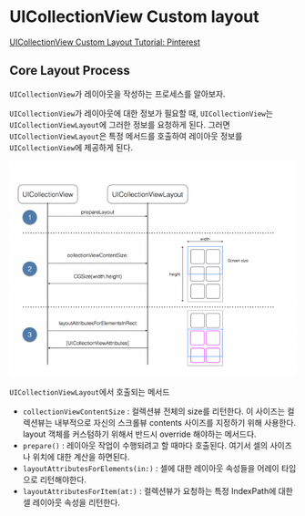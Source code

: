 # UICollectionView Custom layout

[UICollectionView Custom Layout Tutorial: Pinterest](https://iyarweb.wordpress.com/2017/09/18/uicollectionview-custom-layout-tutorial-pinterest/)

## Core Layout Process

`UICollectionView`가 레이아웃을 작성하는 프로세스를 알아보자. 

`UICollectionView`가 레이아웃에 대한 정보가 필요할 때, `UICollectionView`는 `UICollectionViewLayout`에 그러한 정보를 요청하게 된다. 그러면 `UICollectionViewLayout`은 특정 메서드를 호출하여 레이아웃 정보를 `UICollectionView`에 제공하게 된다.

![UICollectionView%20Custom%20layout%209b4f8bb3fb864b498e45df9afbc0a14c/image.png](UICollectionView%20Custom%20layout%209b4f8bb3fb864b498e45df9afbc0a14c/image.png)

`UICollectionViewLayout`에서 호출되는 메서드

- `collectionViewContentSize` : 컬렉션뷰 전체의 size를 리턴한다. 이 사이즈는 컬렉션뷰는 내부적으로 자신의 스크롤뷰 contents 사이즈를 지정하기 위해 사용한다. layout 객체를 커스텀하기 위해서 반드시 override 해야하는 메서드다.
- `prepare()` : 레이아웃 작업이 수행되려고 할 때마다 호출된다. 여기서 셀의 사이즈나 위치에 대한 계산을 하면된다.
- `layoutAttributesForElements(in:)` : 셀에 대한 레이아웃 속성들을 어레이 타입으로 리턴해야한다.
- `layoutAttributesForItem(at:)` : 컬렉션뷰가 요청하는 특정 IndexPath에 대한 셀 레이아웃 속성을 리턴한다.